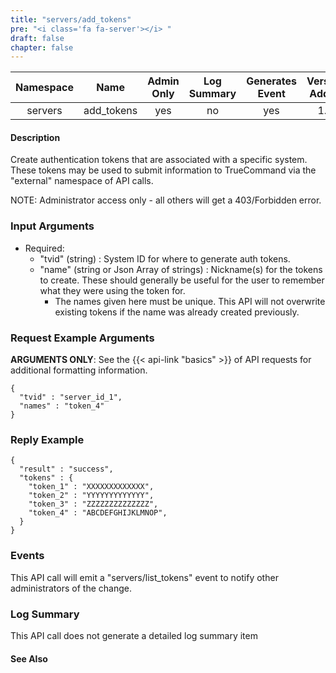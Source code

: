 ```yaml
---
title: "servers/add_tokens"
pre: "<i class='fa fa-server'></i> "
draft: false
chapter: false
---
```


| Namespace | Name | Admin Only | Log Summary | Generates Event | Version Added | Version Removed |
|:----------------:|:--------:|:--------:|:--------:|:--------:|:---:|:---:|
| servers | add_tokens | yes | no | yes | 1.1 | 2.0 |

#### Description
Create authentication tokens that are associated with a specific system. These tokens may be used to submit information to TrueCommand via the "external" namespace of API calls.

NOTE: Administrator access only - all others will get a 403/Forbidden error.

### Input Arguments
* Required:
   * "tvid" (string) : System ID for where to generate auth tokens.
   * "name" (string or Json Array of strings) : Nickname(s) for the tokens to create. These should generally be useful for the user to remember what they were using the token for.
      *  The names given here must be unique. This API will not overwrite existing tokens if the name was already created previously.


### Request Example Arguments
**ARGUMENTS ONLY**: See the {{< api-link "basics" >}} of API requests for additional formatting information.

```
{
  "tvid" : "server_id_1",
  "names" : "token_4"
}
```

### Reply Example
```
{
  "result" : "success",
  "tokens" : {
    "token_1" : "XXXXXXXXXXXXX",
    "token_2" : "YYYYYYYYYYYYY",
    "token_3" : "ZZZZZZZZZZZZZZ",
    "token_4" : "ABCDEFGHIJKLMNOP",
  }
}
```

### Events
This API call will emit a "servers/list_tokens" event to notify other administrators of the change.

### Log Summary
This API call does not generate a detailed log summary item

#### See Also
